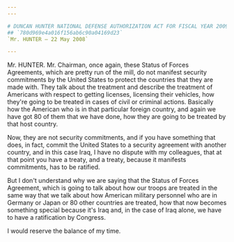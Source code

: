 ```yaml
---
---

# DUNCAN HUNTER NATIONAL DEFENSE AUTHORIZATION ACT FOR FISCAL YEAR 2009
## `780d969e4a016f156ab6c90a04169d23`
`Mr. HUNTER — 22 May 2008`

---
```



Mr. HUNTER. Mr. Chairman, once again, these Status of Forces 
Agreements, which are pretty run of the mill, do not manifest security 
commitments by the United States to protect the countries that they are 
made with. They talk about the treatment and describe the treatment of 
Americans with respect to getting licenses, licensing their vehicles, 
how they're going to be treated in cases of civil or criminal actions. 
Basically how the American who is in that particular foreign country, 
and again we have got 80 of them that we have done, how they are going 
to be treated by that host country.

Now, they are not security commitments, and if you have something 
that does, in fact, commit the United States to a security agreement 
with another country, and in this case Iraq, I have no dispute with my 
colleagues, that at that point you have a treaty, and a treaty, because 
it manifests commitments, has to be ratified.

But I don't understand why we are saying that the Status of Forces 
Agreement, which is going to talk about how our troops are treated in 
the same way that we talk about how American military personnel who are 
in Germany or Japan or 80 other countries are treated, how that now 
becomes something special because it's Iraq and, in the case of Iraq 
alone, we have to have a ratification by Congress.



I would reserve the balance of my time.